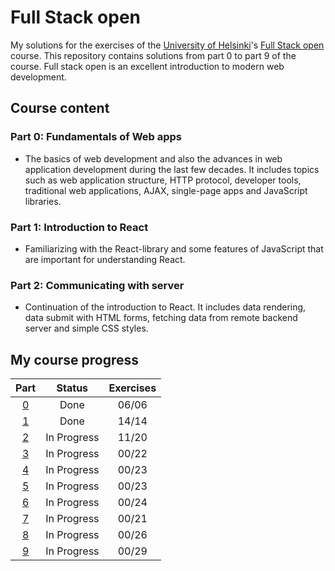 # Full Stack open

My solutions for the exercises of the [University of Helsinki](https://www.helsinki.fi/)'s [Full Stack open](https://fullstackopen.com/) course. This repository contains solutions from part 0 to part 9 of the course. Full stack open is an excellent introduction to modern web development. 
## Course content

### Part 0: Fundamentals of Web apps
- The basics of web development and also the advances in web application development during the last few decades. It includes topics such as web application structure, HTTP protocol, developer tools, traditional web applications, AJAX, single-page apps and JavaScript libraries.

### Part 1: Introduction to React
- Familiarizing with the React-library and some features of JavaScript that are important for understanding React.

### Part 2: Communicating with server
- Continuation of the introduction to React. It includes data rendering, data submit with HTML forms, fetching data from remote backend server and simple CSS styles.

## My course progress

| Part           | Status      | Exercises |
| :------------: | :---------: | :-------: |
| [0](./part_0/) | Done        | 06/06     |
| [1](./part_1/) | Done        | 14/14     |
| [2](./part_2/) | In Progress | 11/20     |
| [3](./part_3/) | In Progress | 00/22     |
| [4](./part_4/) | In Progress | 00/23     |
| [5](./part_5/) | In Progress | 00/23     |
| [6](./part_6/) | In Progress | 00/24     |
| [7](./part_7/) | In Progress | 00/21     |
| [8](./part_8/) | In Progress | 00/26     |
| [9](./part_9/) | In Progress | 00/29     |
